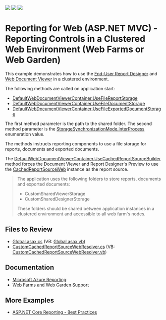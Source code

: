 <!-- default badges list -->
![](https://img.shields.io/endpoint?url=https://codecentral.devexpress.com/api/v1/VersionRange/128604151/22.2.6%2B)
[![](https://img.shields.io/badge/Open_in_DevExpress_Support_Center-FF7200?style=flat-square&logo=DevExpress&logoColor=white)](https://supportcenter.devexpress.com/ticket/details/T528588)
[![](https://img.shields.io/badge/📖_How_to_use_DevExpress_Examples-e9f6fc?style=flat-square)](https://docs.devexpress.com/GeneralInformation/403183)
<!-- default badges end -->
# Reporting for Web (ASP.NET MVC) - Reporting Controls in a Clustered Web Environment (Web Farms or Web Garden)

This example demonstrates how to use the <a href="https://documentation.devexpress.com/#XtraReports/CustomDocument17103">End-User Report Designer</a> and <a href="https://documentation.devexpress.com/#XtraReports/CustomDocument17738">Web Document Viewer</a> in a clustered environment.

The following methods are called on application start:
* [DefaultWebDocumentViewerContainer.UseFileReportStorage](https://docs.devexpress.com/XtraReports/DevExpress.XtraReports.Web.WebDocumentViewer.DefaultWebDocumentViewerContainer.UseFileReportStorage.overloads)
* [DefaultWebDocumentViewerContainer.UseFileDocumentStorage](https://docs.devexpress.com/XtraReports/DevExpress.XtraReports.Web.WebDocumentViewer.DefaultWebDocumentViewerContainer.UseFileDocumentStorage.overloads)
* [DefaultWebDocumentViewerContainer.UseFileExportedDocumentStorage](https://docs.devexpress.com/XtraReports/DevExpress.XtraReports.Web.WebDocumentViewer.DefaultWebDocumentViewerContainer.UseFileExportedDocumentStorage.overloads)

The first method parameter is the path to the shared folder. The second method parameter is the [StorageSynchronizationMode.InterProcess](https://docs.devexpress.com/XtraReports/DevExpress.XtraReports.Web.WebDocumentViewer.StorageSynchronizationMode) enumeration value.

The methods instructs reporting components to use a file storage for reports, documents and exported documents.

The [DefaultWebDocumentViewerContainer.UseCachedReportSourceBuilder](https://docs.devexpress.com/XtraReports/DevExpress.XtraReports.Web.WebDocumentViewer.DefaultWebDocumentViewerContainer.UseCachedReportSourceBuilder) method forces the Document Viewer and Report Designer's Preview to use the [CachedReportSourceWeb](https://docs.devexpress.com/XtraReports/DevExpress.XtraReports.Web.CachedReportSourceWeb) instance as the report source. 

> The application uses the following folders to store reports, documents and exported documents: 
>
> * CustomSharedViewerStorage
> * CustomSharedDesignerStorage
> 
> These folders should be shared between application instances in a clustered environment and accessible to all web farm's nodes.
 
## Files to Review

* [Global.asax.cs](./CS/DevExpressWebFarmsWebGardenReporting/Global.asax.cs) (VB: [Global.asax.vb](./VB/DevExpressWebFarmsWebGardenReporting/Global.asax.vb))
* [CustomCachedReportSourceWebResolver.cs](./CS/DevExpressWebFarmsWebGardenReporting/CustomCachedReportSourceWebResolver.cs) (VB: [CustomCachedReportSourceWebResolver.vb](./VB/DevExpressWebFarmsWebGardenReporting/CustomCachedReportSourceWebResolver.vb))

## Documentation

* [Microsoft Azure Reporting](https://docs.devexpress.com/XtraReports/10769/)
* [Web Farms and Web Garden Support](https://docs.devexpress.com/XtraReports/5199/)

## More Examples

- [ASP.NET Core Reporting - Best Practices](https://github.com/DevExpress-Examples/AspNetCore.Reporting.BestPractices)
